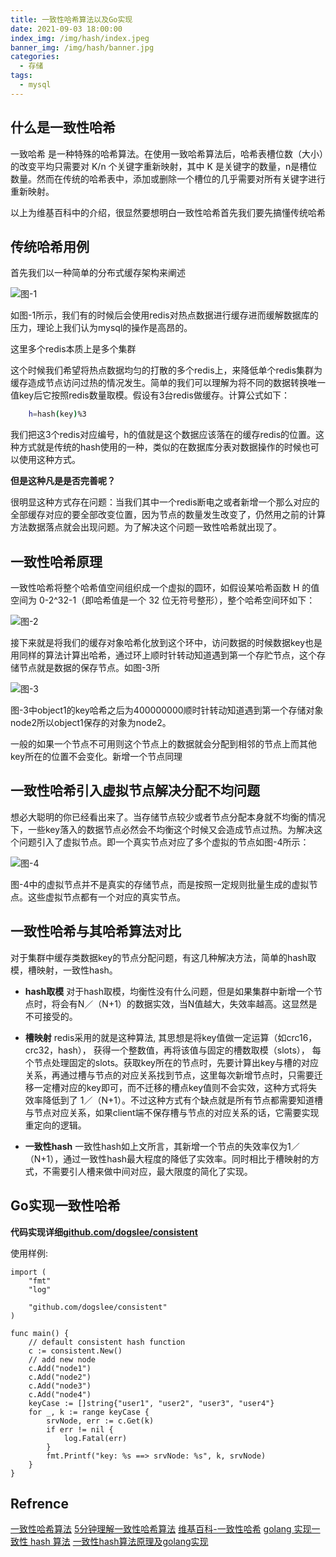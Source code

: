 ```yaml
---
title: 一致性哈希算法以及Go实现
date: 2021-09-03 18:00:00
index_img: /img/hash/index.jpeg
banner_img: /img/hash/banner.jpg
categories:
  - 存储
tags:
  - mysql
---
```


## 什么是一致性哈希

一致哈希 是一种特殊的哈希算法。在使用一致哈希算法后，哈希表槽位数（大小）的改变平均只需要对 K/n 个关键字重新映射，其中 K 是关键字的数量，n是槽位数量。然而在传统的哈希表中，添加或删除一个槽位的几乎需要对所有关键字进行重新映射。

以上为维基百科中的介绍，很显然要想明白一致性哈希首先我们要先搞懂传统哈希

## 传统哈希用例

首先我们以一种简单的分布式缓存架构来阐述

![图-1](/img/hash/redis-hash-cache.jpg)

如图-1所示，我们有的时候后会使用redis对热点数据进行缓存进而缓解数据库的压力，理论上我们认为mysql的操作是高昂的。

<p class="note note-success">这里多个redis本质上是多个集群</p>

这个时候我们希望将热点数据均匀的打散的多个redis上，来降低单个redis集群为缓存造成节点访问过热的情况发生。简单的我们可以理解为将不同的数据转换唯一值key后它按照redis数量取模。假设有3台redis做缓存。计算公式如下：

```bash
    h=hash(key)%3
```

我们把这3个redis对应编号，h的值就是这个数据应该落在的缓存redis的位置。这种方式就是传统的hash使用的一种，类似的在数据库分表对数据操作的时候也可以使用这种方式。

**但是这种凡是是否完善呢？**

很明显这种方式存在问题：当我们其中一个redis断电之或者新增一个那么对应的全部缓存对应的要全部改变位置，因为节点的数量发生改变了，仍然用之前的计算方法数据落点就会出现问题。为了解决这个问题一致性哈希就出现了。

## 一致性哈希原理

一致性哈希将整个哈希值空间组织成一个虚拟的圆环，如假设某哈希函数 H 的值空间为 0-2^32-1（即哈希值是一个 32 位无符号整形），整个哈希空间环如下：

![图-2](/img/hash/cricle-hash-1.jpg)

接下来就是将我们的缓存对象哈希化放到这个环中，访问数据的时候数据key也是用同样的算法计算出哈希，通过环上顺时针转动知道遇到第一个存贮节点，这个存储节点就是数据的保存节点。如图-3所

![图-3](/img/hash/cricle-hash-2.png)

图-3中object1的key哈希之后为400000000顺时针转动知道遇到第一个存储对象node2所以object1保存的对象为node2。

<p class="note note-primary">一般的如果一个节点不可用则这个节点上的数据就会分配到相邻的节点上而其他key所在的位置不会变化。新增一个节点同理</p>

## 一致性哈希引入虚拟节点解决分配不均问题

想必大聪明的你已经看出来了。当存储节点较少或者节点分配本身就不均衡的情况下，一些key落入的数据节点必然会不均衡这个时候又会造成节点过热。为解决这个问题引入了虚拟节点。即一个真实节点对应了多个虚拟的节点如图-4所示：

![图-4](/img/hash/cricle-hash-3.png)

图-4中的虚拟节点并不是真实的存储节点，而是按照一定规则批量生成的虚拟节点。这些虚拟节点都有一个对应的真实节点。

## 一致性哈希与其哈希算法对比

对于集群中缓存类数据key的节点分配问题，有这几种解决方法，简单的hash取模，槽映射，一致性hash。

- **hash取模**
对于hash取模，均衡性没有什么问题，但是如果集群中新增一个节点时，将会有N／（N+1）的数据实效，当N值越大，失效率越高。这显然是不可接受的。

- **槽映射**
redis采用的就是这种算法, 其思想是将key值做一定运算（如crc16， crc32，hash）， 获得一个整数值，再将该值与固定的槽数取模（slots）， 每个节点处理固定的slots。获取key所在的节点时，先要计算出key与槽的对应关系，再通过槽与节点的对应关系找到节点，这里每次新增节点时，只需要迁移一定槽对应的key即可，而不迁移的槽点key值则不会实效，这种方式将失效率降低到了 1／（N+1）。不过这种方式有个缺点就是所有节点都需要知道槽与节点对应关系，如果client端不保存槽与节点的对应关系的话，它需要实现重定向的逻辑。

- **一致性hash**
一致性hash如上文所言，其新增一个节点的失效率仅为1／（N+1），通过一致性hash最大程度的降低了实效率。同时相比于槽映射的方式，不需要引人槽来做中间对应，最大限度的简化了实现。

## Go实现一致性哈希

**代码实现详细[github.com/dogslee/consistent](https://github.com/dogslee/consistent)**

使用样例:

```golang
import (
	"fmt"
	"log"

	"github.com/dogslee/consistent"
)

func main() {
	// default consistent hash function
	c := consistent.New()
	// add new node
	c.Add("node1")
	c.Add("node2")
	c.Add("node3")
	c.Add("node4")
	keyCase := []string{"user1", "user2", "user3", "user4"}
	for _, k := range keyCase {
		srvNode, err := c.Get(k)
		if err != nil {
			log.Fatal(err)
		}
		fmt.Printf("key: %s ==> srvNode: %s", k, srvNode)
	}
}
```

## Refrence

[一致性哈希算法](https://wizardforcel.gitbooks.io/the-art-of-programming-by-july/content/a.3.html)
[5分钟理解一致性哈希算法](https://juejin.cn/post/6844903750860013576)
[维基百科-一致性哈希](https://zh.wikipedia.org/wiki/%E4%B8%80%E8%87%B4%E5%93%88%E5%B8%8C)
[golang 实现一致性 hash 算法](https://xie.infoq.cn/article/78043810ecc807d1896c6f3f2)
[一致性hash算法原理及golang实现](https://segmentfault.com/a/1190000013533592)
